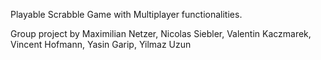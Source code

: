 Playable Scrabble Game with Multiplayer functionalities.

Group project by 
Maximilian Netzer,
Nicolas Siebler,
Valentin Kaczmarek,
Vincent Hofmann,
Yasin Garip,
Yilmaz Uzun
